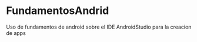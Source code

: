 # FundamentosAndrid
Uso de fundamentos de android sobre el IDE AndroidStudio para la creacion de apps
